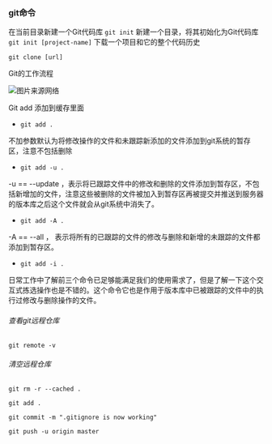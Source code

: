 ### git命令

在当前目录新建一个Git代码库
`git init`
新建一个目录，将其初始化为Git代码库
`​git init [project-name]`
下载一个项目和它的整个代码历史

`git clone [url]`

Git的工作流程

![图片来源网络](https://i.loli.net/2019/06/15/5d046ed9363b121722.jpg)

Git add
添加到缓存里面

- `git add .` 

 不加参数默认为将修改操作的文件和未跟踪新添加的文件添加到git系统的暂存区，注意不包括删除

- `git add -u .`

 -u  == --update ，表示将已跟踪文件中的修改和删除的文件添加到暂存区，不包括新增加的文件，注意这些被删除的文件被加入到暂存区再被提交并推送到服务器的版本库之后这个文件就会从git系统中消失了。

-  `git add -A .`

 -A == --all  ， 表示将所有的已跟踪的文件的修改与删除和新增的未跟踪的文件都添加到暂存区。

-  `git add -i .`

 日常工作中了解前三个命令已足够能满足我们的使用需求了，但是了解一下这个交互式拣选操作也是不错的。这个命令它也是作用于版本库中已被跟踪的文件中的执行过修改与删除操作的文件。

###### 查看git远程仓库

```shell
git remote -v
```



###### 清空远程仓库

```
git rm -r --cached .
```

```
git add .
```

```
git commit -m ".gitignore is now working"
```

```
git push -u origin master
```